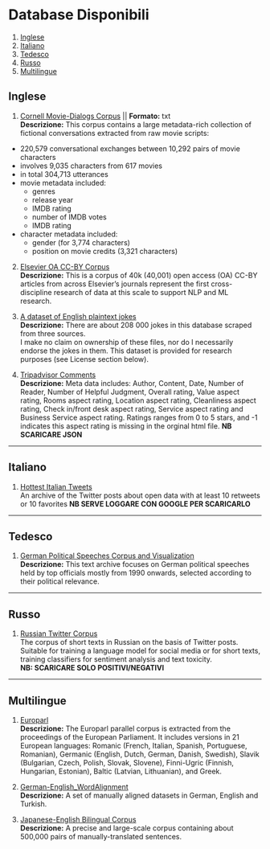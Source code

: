
# Database Disponibili

1. [Inglese](#inglese)
2. [Italiano](#italiano)
3. [Tedesco](#tedesco)
4. [Russo](#russo)
4. [Multilingue](#multilingue)

## Inglese <a name="inglese"></a>

1. [Cornell Movie-Dialogs Corpus](cs.cornell.edu/~cristian/Cornell_Movie-Dialogs_Corpus.html) || **Formato:** txt\
**Descrizione:** This corpus contains a large metadata-rich collection of fictional conversations extracted from raw movie scripts:
- 220,579 conversational exchanges between 10,292 pairs of movie characters
- involves 9,035 characters from 617 movies
- in total 304,713 utterances
- movie metadata included:
    - genres
    - release year
    - IMDB rating
    - number of IMDB votes
    - IMDB rating
- character metadata included:
    - gender (for 3,774 characters)
    - position on movie credits (3,321 characters)

2. [Elsevier OA CC-BY Corpus](https://data.mendeley.com/datasets/zm33cdndxs/2) \
 **Descrizione:** This is a corpus of 40k (40,001) open access (OA) CC-BY articles from across Elsevier’s journals represent the first cross-discipline research of data at this scale to support NLP and ML research.
 

3. [A dataset of English plaintext jokes](https://github.com/taivop/joke-dataset) \
 **Descrizione:** There are about 208 000 jokes in this database scraped from three sources.\
I make no claim on ownership of these files, nor do I necessarily endorse the jokes in them. This dataset is provided for research purposes (see License section below).

4. [Tripadvisor Comments](http://times.cs.uiuc.edu/~wang296/Data/) \
**Descrizione:** Meta data includes: Author, Content, Date, Number of Reader, Number of Helpful Judgment, Overall rating, Value aspect rating, Rooms aspect rating, Location aspect rating, Cleanliness aspect rating, Check in/front desk aspect rating, Service aspect rating and Business Service aspect rating. Ratings ranges from 0 to 5 stars, and -1 indicates this aspect rating is missing in the orginal html file.
**NB SCARICARE JSON**

---

## Italiano <a name="italiano"></a>

1. [Hottest Italian Tweets](https://data.world/ondata/open-data-twitter-hot-posts/workspace/query?queryid=b409249c-17b8-4ccd-9166-dc3cf77f317d) \
An archive of the Twitter posts about open data with at least 10 retweets or 10 favorites
**NB SERVE LOGGARE CON GOOGLE PER SCARICARLO**


---
## Tedesco <a name="tedesco"></a>

1. [German Political Speeches Corpus and Visualization](http://adrien.barbaresi.eu/corpora/speeches/)\
**Descrizione:** This text archive focuses on German political speeches held by top officials mostly from 1990 onwards, selected according to their political relevance. 

---
## Russo <a name="russo"></a>

1. [Russian Twitter Corpus](http://study.mokoron.com/) \
The corpus of short texts in Russian on the basis of Twitter posts. Suitable for training a language model for social media or for short texts, training classifiers for sentiment analysis and text toxicity. \
**NB: SCARICARE SOLO POSITIVI/NEGATIVI**
---

## Multilingue <a name="multilingue"></a> 

1. [Europarl](http://statmt.org/europarl/) \
**Descrizione:** The Europarl parallel corpus is extracted from the proceedings of the European Parliament. It includes versions in 21 European languages: Romanic (French, Italian, Spanish, Portuguese, Romanian), Germanic (English, Dutch, German, Danish, Swedish), Slavik (Bulgarian, Czech, Polish, Slovak, Slovene), Finni-Ugric (Finnish, Hungarian, Estonian), Baltic (Latvian, Lithuanian), and Greek.

2. [German-English_WordAlignment](https://github.com/bicici/SMTData/blob/master/German-English_WordAlignment.zip) \
**Descrizione:** A set of manually aligned datasets in German, English and Turkish.

3. [Japanese-English Bilingual Corpus](https://www.kaggle.com/team-ai/japaneseenglish-bilingual-corpus?select=readme.pdf) \
**Descrizione:** A precise and large-scale corpus containing about 500,000 pairs of manually-translated sentences. 

